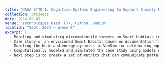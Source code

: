 ```yaml
---
title: "NASA STTR I: Cognitive Systems Engineering to Support Anomaly Response in Space"
collection: projects
date: 2024-09-01
venue: "Technologies Used: C++, Python, VenSim"
location: "Sept. 2024 – present"
excerpt: |
  - Modeling and simulating micrometeorite showers on Smart Habitats to discover and gather more information for designers.
  - Case study of an envisioned Smart Habitat based on documentation from NASA.
  - Modeling the heat and energy dynamics in VenSim for determining equilibrium.
  - Computationally modeled and simulated the case study using models of physics for heat and other life support systems.
  - Next step is to create a set of metrics that can communicate patterns of interaction in the envisioned space anomaly response.
---
```

